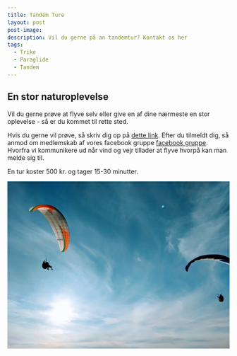 ```yaml
---
title: Tandem Ture
layout: post
post-image:
description: Vil du gerne på an tandemtur? Kontakt os her
tags:
  - Trike
  - Paraglide
  - Tandem
---
```


## En stor naturoplevelse
Vil du gerne prøve at flyve selv eller give en af dine nærmeste en stor oplevelse - så er du kommet til rette sted. 

Hvis du gerne vil prøve, så skriv dig op på [dette link](https://docs.google.com/forms/d/e/1FAIpQLScb0UJqOuG0yMHp3cq-NLi_EH64-AmfayIBxhfO6t_DUFqBHA/viewform?usp=sf_link). Efter du tilmeldt dig, så anmod om medlemskab af vores facebook gruppe [facebook gruppe](https://www.facebook.com/groups/98560551349). Hvorfra vi kommunikere ud når vind og vejr tillader at flyve hvorpå kan man melde sig til. 

En tur koster 500 kr. og tager 15-30 minutter.

![["Tandem tur"]](../assets/images/Tandem.jpg)